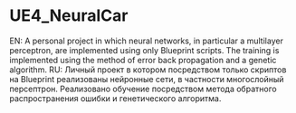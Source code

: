 # UE4_NeuralCar
EN:
A personal project in which neural networks, in particular a multilayer perceptron, are implemented using only Blueprint scripts. The training is implemented using the method of error back propagation and a genetic algorithm.
RU:
Личный проект в котором посредством только скриптов на Blueprint реализованы нейронные сети, в частности многослойный персептрон. Реализовано обучение посредством метода обратного распространения ошибки и генетического алгоритма. 
